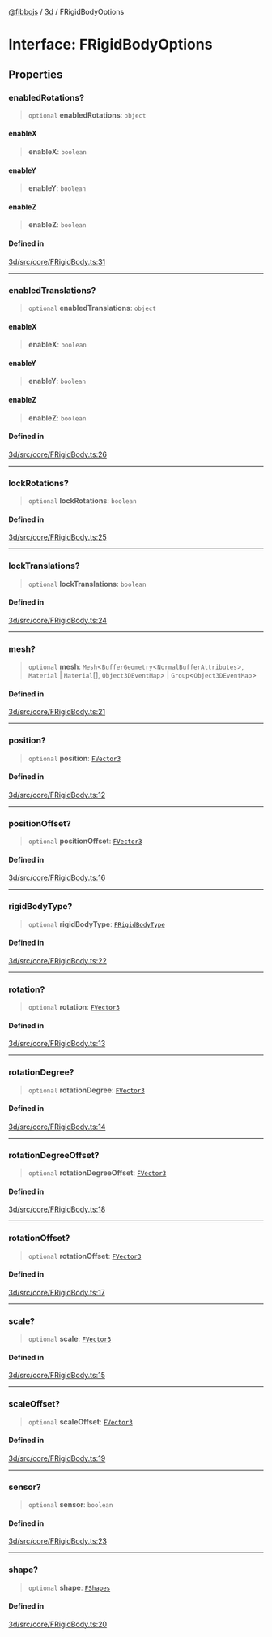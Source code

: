 [@fibbojs](/api/index) / [3d](/api/3d) / FRigidBodyOptions

# Interface: FRigidBodyOptions

## Properties

### enabledRotations?

> `optional` **enabledRotations**: `object`

#### enableX

> **enableX**: `boolean`

#### enableY

> **enableY**: `boolean`

#### enableZ

> **enableZ**: `boolean`

#### Defined in

[3d/src/core/FRigidBody.ts:31](https://github.com/fibbojs/fibbo/blob/b496854a6f37e79caf42562bf7512dfda8184f7a/packages/3d/src/core/FRigidBody.ts#L31)

***

### enabledTranslations?

> `optional` **enabledTranslations**: `object`

#### enableX

> **enableX**: `boolean`

#### enableY

> **enableY**: `boolean`

#### enableZ

> **enableZ**: `boolean`

#### Defined in

[3d/src/core/FRigidBody.ts:26](https://github.com/fibbojs/fibbo/blob/b496854a6f37e79caf42562bf7512dfda8184f7a/packages/3d/src/core/FRigidBody.ts#L26)

***

### lockRotations?

> `optional` **lockRotations**: `boolean`

#### Defined in

[3d/src/core/FRigidBody.ts:25](https://github.com/fibbojs/fibbo/blob/b496854a6f37e79caf42562bf7512dfda8184f7a/packages/3d/src/core/FRigidBody.ts#L25)

***

### lockTranslations?

> `optional` **lockTranslations**: `boolean`

#### Defined in

[3d/src/core/FRigidBody.ts:24](https://github.com/fibbojs/fibbo/blob/b496854a6f37e79caf42562bf7512dfda8184f7a/packages/3d/src/core/FRigidBody.ts#L24)

***

### mesh?

> `optional` **mesh**: `Mesh`\<`BufferGeometry`\<`NormalBufferAttributes`\>, `Material` \| `Material`[], `Object3DEventMap`\> \| `Group`\<`Object3DEventMap`\>

#### Defined in

[3d/src/core/FRigidBody.ts:21](https://github.com/fibbojs/fibbo/blob/b496854a6f37e79caf42562bf7512dfda8184f7a/packages/3d/src/core/FRigidBody.ts#L21)

***

### position?

> `optional` **position**: [`FVector3`](FVector3.md)

#### Defined in

[3d/src/core/FRigidBody.ts:12](https://github.com/fibbojs/fibbo/blob/b496854a6f37e79caf42562bf7512dfda8184f7a/packages/3d/src/core/FRigidBody.ts#L12)

***

### positionOffset?

> `optional` **positionOffset**: [`FVector3`](FVector3.md)

#### Defined in

[3d/src/core/FRigidBody.ts:16](https://github.com/fibbojs/fibbo/blob/b496854a6f37e79caf42562bf7512dfda8184f7a/packages/3d/src/core/FRigidBody.ts#L16)

***

### rigidBodyType?

> `optional` **rigidBodyType**: [`FRigidBodyType`](../enumerations/FRigidBodyType.md)

#### Defined in

[3d/src/core/FRigidBody.ts:22](https://github.com/fibbojs/fibbo/blob/b496854a6f37e79caf42562bf7512dfda8184f7a/packages/3d/src/core/FRigidBody.ts#L22)

***

### rotation?

> `optional` **rotation**: [`FVector3`](FVector3.md)

#### Defined in

[3d/src/core/FRigidBody.ts:13](https://github.com/fibbojs/fibbo/blob/b496854a6f37e79caf42562bf7512dfda8184f7a/packages/3d/src/core/FRigidBody.ts#L13)

***

### rotationDegree?

> `optional` **rotationDegree**: [`FVector3`](FVector3.md)

#### Defined in

[3d/src/core/FRigidBody.ts:14](https://github.com/fibbojs/fibbo/blob/b496854a6f37e79caf42562bf7512dfda8184f7a/packages/3d/src/core/FRigidBody.ts#L14)

***

### rotationDegreeOffset?

> `optional` **rotationDegreeOffset**: [`FVector3`](FVector3.md)

#### Defined in

[3d/src/core/FRigidBody.ts:18](https://github.com/fibbojs/fibbo/blob/b496854a6f37e79caf42562bf7512dfda8184f7a/packages/3d/src/core/FRigidBody.ts#L18)

***

### rotationOffset?

> `optional` **rotationOffset**: [`FVector3`](FVector3.md)

#### Defined in

[3d/src/core/FRigidBody.ts:17](https://github.com/fibbojs/fibbo/blob/b496854a6f37e79caf42562bf7512dfda8184f7a/packages/3d/src/core/FRigidBody.ts#L17)

***

### scale?

> `optional` **scale**: [`FVector3`](FVector3.md)

#### Defined in

[3d/src/core/FRigidBody.ts:15](https://github.com/fibbojs/fibbo/blob/b496854a6f37e79caf42562bf7512dfda8184f7a/packages/3d/src/core/FRigidBody.ts#L15)

***

### scaleOffset?

> `optional` **scaleOffset**: [`FVector3`](FVector3.md)

#### Defined in

[3d/src/core/FRigidBody.ts:19](https://github.com/fibbojs/fibbo/blob/b496854a6f37e79caf42562bf7512dfda8184f7a/packages/3d/src/core/FRigidBody.ts#L19)

***

### sensor?

> `optional` **sensor**: `boolean`

#### Defined in

[3d/src/core/FRigidBody.ts:23](https://github.com/fibbojs/fibbo/blob/b496854a6f37e79caf42562bf7512dfda8184f7a/packages/3d/src/core/FRigidBody.ts#L23)

***

### shape?

> `optional` **shape**: [`FShapes`](../enumerations/FShapes.md)

#### Defined in

[3d/src/core/FRigidBody.ts:20](https://github.com/fibbojs/fibbo/blob/b496854a6f37e79caf42562bf7512dfda8184f7a/packages/3d/src/core/FRigidBody.ts#L20)
